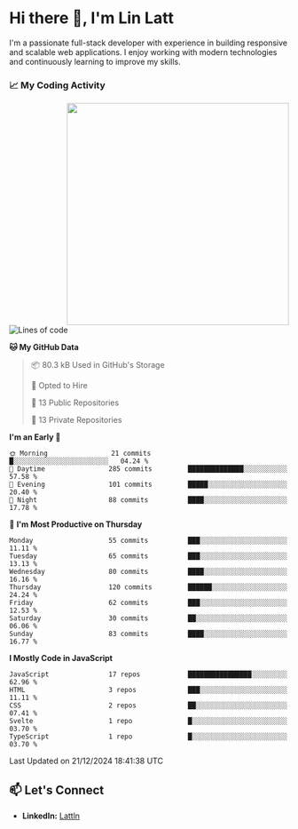 # Hi there 👋, I'm Lin Latt

I'm a passionate full-stack developer with experience in building responsive and scalable web applications. I enjoy working with modern technologies and continuously learning to improve my skills.

### 📈 My Coding Activity 
<img src="https://github.com/user-attachments/assets/6cec4854-3eec-4600-9120-9be1d3cb2bfe"  width="400px" align="right">

<!--START_SECTION:waka-->
![Lines of code](https://img.shields.io/badge/From%20Hello%20World%20I%27ve%20Written-298.2%20thousand%20lines%20of%20code-blue)

**🐱 My GitHub Data** 

> 📦 80.3 kB Used in GitHub's Storage 
 > 
> 💼 Opted to Hire
 > 
> 📜 13 Public Repositories 
 > 
> 🔑 13 Private Repositories 
 > 
**I'm an Early 🐤** 

```text
🌞 Morning                21 commits          █░░░░░░░░░░░░░░░░░░░░░░░░   04.24 % 
🌆 Daytime                285 commits         ██████████████░░░░░░░░░░░   57.58 % 
🌃 Evening                101 commits         █████░░░░░░░░░░░░░░░░░░░░   20.40 % 
🌙 Night                  88 commits          ████░░░░░░░░░░░░░░░░░░░░░   17.78 % 
```
📅 **I'm Most Productive on Thursday** 

```text
Monday                   55 commits          ███░░░░░░░░░░░░░░░░░░░░░░   11.11 % 
Tuesday                  65 commits          ███░░░░░░░░░░░░░░░░░░░░░░   13.13 % 
Wednesday                80 commits          ████░░░░░░░░░░░░░░░░░░░░░   16.16 % 
Thursday                 120 commits         ██████░░░░░░░░░░░░░░░░░░░   24.24 % 
Friday                   62 commits          ███░░░░░░░░░░░░░░░░░░░░░░   12.53 % 
Saturday                 30 commits          ██░░░░░░░░░░░░░░░░░░░░░░░   06.06 % 
Sunday                   83 commits          ████░░░░░░░░░░░░░░░░░░░░░   16.77 % 
```


**I Mostly Code in JavaScript** 

```text
JavaScript               17 repos            ████████████████░░░░░░░░░   62.96 % 
HTML                     3 repos             ███░░░░░░░░░░░░░░░░░░░░░░   11.11 % 
CSS                      2 repos             ██░░░░░░░░░░░░░░░░░░░░░░░   07.41 % 
Svelte                   1 repo              █░░░░░░░░░░░░░░░░░░░░░░░░   03.70 % 
TypeScript               1 repo              █░░░░░░░░░░░░░░░░░░░░░░░░   03.70 % 
```




 Last Updated on 21/12/2024 18:41:38 UTC
<!--END_SECTION:waka-->

## 📫 Let's Connect

- **LinkedIn:** [Lattln](https://linkedin.com/in/lin-latt)
<!-- - **Portfolio:** [Your Portfolio](https://yourportfolio.com) -->
